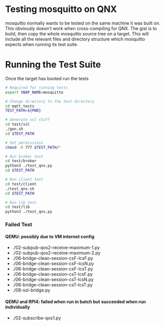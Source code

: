 # Testing mosquitto on QNX

mosquitto normally wants to be tested on the same machine it was built on. This obviously doesn't work when cross-compiling for QNX. The gist is to build, then copy the whole mosquitto source tree on a target. This will include all the relevant files and directory structure which mosquitto expects when running its test suite.

# Running the Test Suite
Once the target has booted run the tests

```bash
# Required for running tests
export SNAP_NAME=mosquitto

# Change directory to the test directory
cd mqtt_tests
TEST_PATH=${PWD}

# Generate ssl stuff
cd test/ssl
./gen.sh
cd $TEST_PATH

# Set permissions
chmod -R 777 $TEST_PATH/*

# Run broker test
cd test/broker
python3 ./test_qnx.py
cd $TEST_PATH

# Run client test
cd test/client
./test_qnx.sh
cd $TEST_PATH

# Run lib test
cd test/lib
python3 ./test_qnx.py
```

### Failed Test
#### QEMU: possibly due to VM internet config
- ./02-subpub-qos2-receive-maximum-1.py
- ./02-subpub-qos2-receive-maximum-2.py
- ./06-bridge-clean-session-csF-lcsF.py
- ./06-bridge-clean-session-csF-lcsN.py
- ./06-bridge-clean-session-csF-lcsT.py
- ./06-bridge-clean-session-csT-lcsF.py
- ./06-bridge-clean-session-csT-lcsN.py
- ./06-bridge-clean-session-csT-lcsT.py
- ./08-ssl-bridge.py

#### QEMU and RPI4: failed when run in batch but succeeded when run individually
- ./02-subscribe-qos1.py